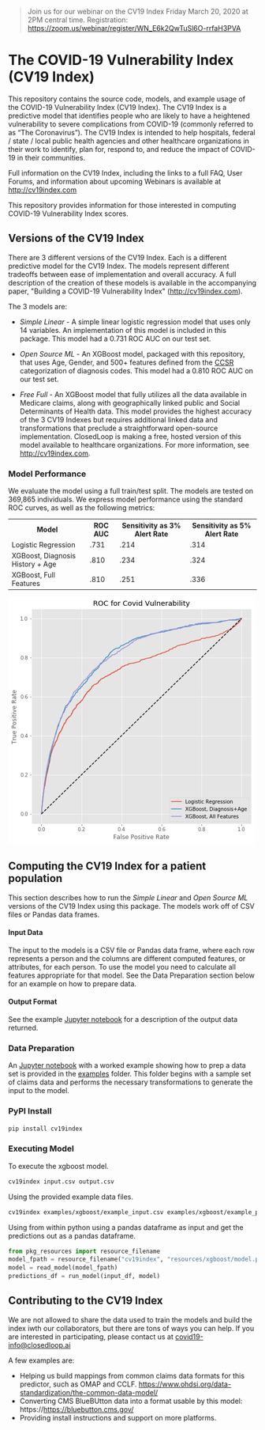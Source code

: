> Join us for our webinar on the CV19 Index Friday March 20, 2020 at 2PM central time.
> Registration: https://zoom.us/webinar/register/WN_E6k2QwTuSl6O-rrfaH3PVA

# The COVID-19 Vulnerability Index (CV19 Index)

This repository contains the source code, models, and example usage of the COVID-19 Vulnerability Index (CV19 Index).  The CV19 Index is a predictive model that identifies people who are likely to have a heightened vulnerability to severe complications from COVID-19 (commonly referred to as “The Coronavirus”).  The CV19 Index is intended to help hospitals, federal / state / local public health agencies and other healthcare organizations in their work to identify, plan for, respond to, and reduce the impact of COVID-19 in their communities.

Full information on the CV19 Index, including the links to a full FAQ, User Forums, and information about upcoming Webinars is available at http://cv19index.com

This repository provides information for those interested in computing COVID-19 Vulnerability Index scores.

## Versions of the CV19 Index

There are 3 different versions of the CV19 Index.  Each is a different predictive model for the CV19 Index.  The models represent different tradeoffs between ease of implementation and overall accuracy.  A full description of the creation of these models is available in the accompanying paper, "Building a COVID-19 Vulnerability Index" (http://cv19index.com).

The 3 models are:

* _Simple Linear_ - A simple linear logistic regression model that uses only 14 variables.  An implementation of this model is included in this package.  This model had a 0.731 ROC AUC on our test set.

* _Open Source ML_ - An XGBoost model, packaged with this repository, that uses Age, Gender, and 500+ features defined from the [CCSR](https://www.hcup-us.ahrq.gov/toolssoftware/ccsr/ccs_refined.jsp)  categorization of diagnosis codes.  This model had a 0.810 ROC AUC on our test set.

* _Free Full_ - An XGBoost model that fully utilizes all the data available in Medicare claims, along with geographically linked public and Social Determinants of Health data.  This model provides the highest accuracy of the 3 CV19 Indexes but requires additional linked data and transformations that preclude a straightforward open-source implementation.  ClosedLoop is making a free, hosted version of this model available to healthcare organizations.  For more information, see http://cv19index.com.

### Model Performance
We evaluate the model using a full train/test split.  The models are tested on 369,865 individuals.  We express model performance using the standard ROC curves, as well as the following metrics:
<table style="width:100%">
  <tr>
    <th>Model</th>
    <th>ROC AUC</th>
    <th>Sensitivity as 3% Alert Rate</th>
    <th>Sensitivity as 5% Alert Rate</th>
  </tr>
  <tr>
    <td>Logistic Regression</td>
    <td>.731</td>
    <td>.214</td>
    <td>.314</td>
  </tr>
  <tr>
    <td>XGBoost, Diagnosis History + Age</td>
    <td>.810</td>
    <td>.234</td>
    <td>.324</td>
  </tr>
  <tr>
    <td>XGBoost, Full Features</td>
    <td>.810</td>
    <td>.251</td>
    <td>.336</td>
  </tr>
</table>

<img src="./img/roc.png" />


## Computing the CV19 Index for a patient population

This section describes how to run the _Simple Linear_ and _Open Source ML_ versions of the CV19 Index using this package.  The models work off of CSV files or Pandas data frames.

#### Input Data

The input to the models is a CSV file or Pandas data frame, where each row represents a person and the columns are different computed features, or attributes, for each person.  To use the model you need to calculate all features appropriate for that model.    See the Data Preparation section below for an example on how to prepare data.

#### Output Format

See the example [Jupyter notebook](examples/Tutorial.ipynb) for a description of the output data returned.

### Data Preparation

An [Jupyter notebook](examples/Tutorial.ipynb) with a worked example showing how to prep a data set is provided in the [examples](examples) folder.  This folder begins with a sample set of claims data and performs the necessary transformations to generate the input to the model.

### PyPI Install

```bash
pip install cv19index
```

### Executing Model

To execute the xgboost model.

```bash
cv19index input.csv output.csv
```

Using the provided example data files.

```bash
cv19index examples/xgboost/example_input.csv examples/xgboost/example_prediction.csv
```

Using from within python using a pandas dataframe as input and get the predictions out as a pandas dataframe.

```python
from pkg_resources import resource_filename
model_fpath = resource_filename("cv19index", "resources/xgboost/model.pickle")
model = read_model(model_fpath)
predictions_df = run_model(input_df, model)
```

## Contributing to the CV19 Index

We are not allowed to share the data used to train the models and build the index iwth our collaborators, but there are tons of ways you can help.  If you are interested in participating, please contact us at covid19-info@closedloop.ai  

A few examples are:
* Helping us build mappings from common claims data formats for this predictor, such as OMAP and CCLF.  https://www.ohdsi.org/data-standardization/the-common-data-model/
* Converting CMS BlueBUtton data into a format usable by this model: https://https://bluebutton.cms.gov/  
* Providing install instructions and support on more platforms.


